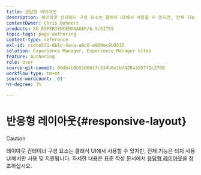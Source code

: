 ```yaml
---
title: 응답형 레이아웃
description: 레이아웃 컨테이너 구성 요소는 클래식 UI에서 사용할 수 있지만, 전체 기능은 터치 사용 UI에서만 사용 및 지원됩니다.
contentOwner: Chris Bohnert
products: SG_EXPERIENCEMANAGER/6.5/SITES
topic-tags: page-authoring
content-type: reference
exl-id: ccdce571-8b1c-4aca-a8c6-a909ec9b0516
solution: Experience Manager, Experience Manager Sites
feature: Authoring
role: User
source-git-commit: 66db4b0b5106617c534b6e1bf428a3057f2c2708
workflow-type: tm+mt
source-wordcount: '61'
ht-degree: 3%

---
```


# 반응형 레이아웃{#responsive-layout}

>[!CAUTION]
>
>레이아웃 컨테이너 구성 요소는 클래식 UI에서 사용할 수 있지만, 전체 기능은 터치 사용 UI에서만 사용 및 지원됩니다. 자세한 내용은 표준 작성 문서에서 [응답형 레이아웃](/help/sites-authoring/responsive-layout.md)을 참조하십시오.
